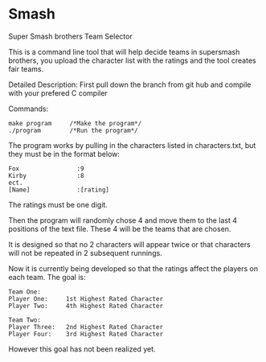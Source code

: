 # Smash
Super Smash brothers Team Selector

This is a command line tool that will help decide teams in supersmash brothers, you upload the character list with the ratings
and the tool creates fair teams.

Detailed Description:
First pull down the branch from git hub and compile with your prefered C compiler

Commands:

    make program     /*Make the program*/
    ./program        /*Run the program*/

The program works by pulling in the characters listed in characters.txt, but they must be in 
the format below:

    Fox                :9
    Kirby              :8
    ect.  
    [Name]             :[rating]


The ratings must be one digit.

Then the program will randomly chose 4 and move them to the last 4 positions
of the text file.  These 4 will be the teams that are chosen.

It is designed so that no 2 characters will appear twice or that characters will 
not be repeated in 2 subsequent runnings.

Now it is currently being developed so that the ratings affect the players on each team.
The goal is:

    Team One:
    Player One:     1st Highest Rated Character
    Player Two:     4th Highest Rated Character

    Team Two:
    Player Three:   2nd Highest Rated Character
    Player Four:    3rd Highest Rated Character


However this goal has not been realized yet.
